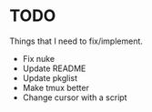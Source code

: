 # TODO
Things that I need to fix/implement.

- Fix nuke
- Update README
- Update pkglist
- Make tmux better
- Change cursor with a script
